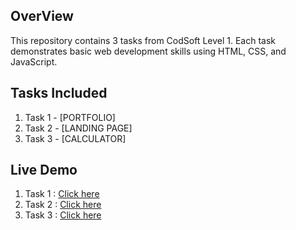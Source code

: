 ## OverView
This repository contains 3 tasks from CodSoft Level 1. Each task demonstrates basic web development skills using HTML, CSS, and JavaScript.
## Tasks Included
1. Task 1 - [PORTFOLIO]
2. Task 2 - [LANDING PAGE]
3. Task 3 - [CALCULATOR]

## Live Demo
1. Task 1 : [Click here](https://mansi-portfolio2.netlify.app/)
2. Task 2 : [Click here](https://)
3. Task 3 : [Click here](https://mansi-calculator.netlify.app/)
